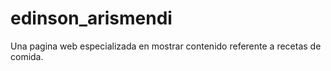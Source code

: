 # edinson_arismendi
Una pagina web especializada en mostrar contenido referente a recetas de comida.
